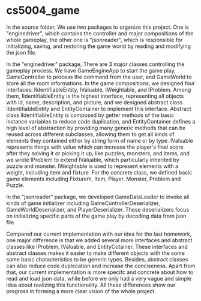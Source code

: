# cs5004_game

In the source folder, We use two packages to organize this project. One is "enginedriver", which contains the controller and major compositions of the whole gameplay, the other one is "jsonreader", which is responsible for initializing, saving, and restoring the game world by reading and modifying the json file.

In the "enginedriver" package, There are 3 major classes controlling the gameplay process. We have GameEngineApp to start the game play, GameController to process the command from the user, and GameWorld to store all the room informations. In the game compositions, we designed four interfaces: IIdentifiableEntity, IValuable, IWeightable, and IProblem. Among them, IIdentifiableEntity is the highest interface, representing all objects with id, name, description, and picture, and we designed abstract class IIdentifiableEntity and EntityContainer to implement this interface. Abstract class IIdentifiableEntity is composed by getter methods of the basic instance variables to reduce code duplication, and EntityContainer defines a high level of abstraction by providing many generic methods that can be reused across different subclasses, allowing them to get all kinds of elements they contained either by string form of name or by type. IValuable represents things with value which can increase the player's final score after they solving it or picking it up, like puzzles, monsters, and items, and we wrote IProblem to extend IValuable, which particularly inherited by puzzle and monster. IWeightable is used to represent elements with a weight, including item and fixture. For the concrete class, we defined basic game elements including Fixturem, Item, Player, Monster, Problem and Puzzle.

In the "jsonreader" package, we developed GameDataLoader to invoke all kinds of game initializer including GameControllerDeserializer, GameWorldDeserializer, and PlayerDeserializer. These deserializers focus on initializing specific parts of the game play by decoding data from json file.

Compared our current implementation with our idea for the last homework, one major difference is that we added several more interfaces and abstract classes like IProblem, IValuable, and EntityCotainer. These interfaces and abstract classes makes it easier to make different objects with the some same basic characteristics to be generic types. Besides, abstract classes can also reduce code duplecation and increase the conciseness. Apart from that, our current implementation is more specifc and concrete about how to read and load json data, while before we only had a very vague and simple idea about realizing this functionality. All these differences show our progross in forming a more clear vision of the whole project.
